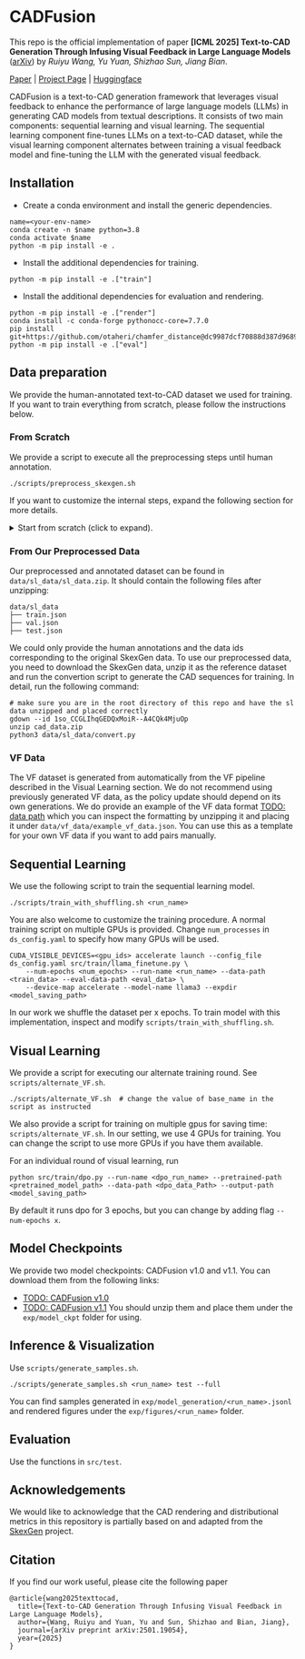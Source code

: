 # CADFusion


This repo is the official implementation of paper **[ICML 2025] Text-to-CAD Generation Through Infusing Visual Feedback in Large Language Models** ([arXiv](https://arxiv.org/abs/2501.19054)) by *Ruiyu Wang, Yu Yuan, Shizhao Sun, Jiang Bian*.

[Paper](https://arxiv.org/abs/2501.19054) | [Project Page](https://cadfusion-text2cad.github.io/) | [Huggingface](https://huggingface.co/papers/2501.19054)

CADFusion is a text-to-CAD generation framework that leverages visual feedback to enhance the performance of large language models (LLMs) in generating CAD models from textual descriptions. It consists of two main components: sequential learning and visual learning. The sequential learning component fine-tunes LLMs on a text-to-CAD dataset, while the visual learning component alternates between training a visual feedback model and fine-tuning the LLM with the generated visual feedback.

## Installation

- Create a conda environment and install the generic dependencies.

```
name=<your-env-name>
conda create -n $name python=3.8
conda activate $name
python -m pip install -e .
```

- Install the additional dependencies for training.

```
python -m pip install -e .["train"]
```

- Install the additional dependencies for evaluation and rendering.

```
python -m pip install -e .["render"]
conda install -c conda-forge pythonocc-core=7.7.0
pip install git+https://github.com/otaheri/chamfer_distance@dc9987dcf70888d387d96893ba1fb9ba9a333992
python -m pip install -e .["eval"]
```

## Data preparation
We provide the human-annotated text-to-CAD dataset we used for training. If you want to train everything from scratch, please follow the instructions below.

### From Scratch
We provide a script to execute all the preprocessing steps until human annotation. 
```
./scripts/preprocess_skexgen.sh
```
If you want to customize the internal steps, expand the following section for more details.
<details>
<summary>Start from scratch (click to expand).</summary>

1. Download the [SkexGen](https://github.com/samxuxiang/SkexGen) data by: [Google Drive link](https://drive.google.com/file/d/1so_CCGLIhqGEDQxMoiR--A4CQk4MjuOp/view).

```
gdown --id 1so_CCGLIhqGEDQxMoiR--A4CQk4MjuOp
unzip cad_data.zip
```

2. Convert the SkexGen data into sequences. Note that `train_deduplicate_s.pkl`, `val.pkl` and `test.pkl` should be converted separately.
```
python3 src/data_preprocessing/convert.py --in_path <skexgen_path> --out_path <sequence_path>
```

3. Render the sequences into images. *Note that running the last step on linux requires the installation of an x server (e.g. `xvfb`). See [this discussion.](https://github.com/tpaviot/pythonocc-core/issues/1302#issuecomment-2053526444)*
```
python3 src/rendering_utils/parser.py --in-path <sequence_path> --out-path <visual_object_folder>
timeout 180 python3 src/rendering_utils/parser_visual.py --data_folder <visual_object_folder>
python3 src/rendering_utils/img_renderer.py --input_dir <visual_object_folder> --output_dir <image_folder>
```

4. Annotate these data with LLM captioning.
```
# Generic:
python3 src/data_preprocessing/captioning.py --image-folder-path <image_folder> --out-path <sl_data_path>

```
* We use openai and azure system for LLM calling. You are welcome to use your own LLMs and prompts by changing `line 21, 22` of `src/data_preprocessing/captioning.py` with your own client definition and function calls.
</details>

### From Our Preprocessed Data
Our preprocessed and annotated dataset can be found in `data/sl_data/sl_data.zip`. It should contain the following files after unzipping:
```
data/sl_data
├── train.json
├── val.json
├── test.json
```
We could only provide the human annotations and the data ids corresponding to the original SkexGen data. To use our preprocessed data, you need to download the SkexGen data, unzip it as the reference dataset and run the convertion script to generate the CAD sequences for training. In detail, run the following command:
```
# make sure you are in the root directory of this repo and have the sl data unzipped and placed correctly
gdown --id 1so_CCGLIhqGEDQxMoiR--A4CQk4MjuOp 
unzip cad_data.zip
python3 data/sl_data/convert.py
```

### VF Data
The VF dataset is generated from automatically from the VF pipeline described in the Visual Learning section. We do not recommend using previously generated VF data, as the policy update should depend on its own generations. We do provide an example of the VF data format [TODO: data path](todo) which you can inspect the formatting by unzipping it and placing it under `data/vf_data/example_vf_data.json`. You can use this as a template for your own VF data if you want to add pairs manually.

## Sequential Learning
We use the following script to train the sequential learning model.
```
./scripts/train_with_shuffling.sh <run_name>
```

You are also welcome to customize the training procedure. A normal training script on multiple GPUs is provided. Change `num_processes` in `ds_config.yaml` to specify how many GPUs will be used.
```
CUDA_VISIBLE_DEVICES=<gpu_ids> accelerate launch --config_file ds_config.yaml src/train/llama_finetune.py \
    --num-epochs <num_epochs> --run-name <run_name> --data-path <train_data> --eval-data-path <eval_data> \
    --device-map accelerate --model-name llama3 --expdir <model_saving_path>
```

In our work we shuffle the dataset per x epochs. To train model with this implementation, inspect and modify `scripts/train_with_shuffling.sh`.

## Visual Learning
We provide a script for executing our alternate training round. See `scripts/alternate_VF.sh`.
```
./scripts/alternate_VF.sh  # change the value of base_name in the script as instructed
```
We also provide a script for training on multiple gpus for saving time: `scripts/alternate_VF.sh`. In our setting, we use 4 GPUs for training. You can change the script to use more GPUs if you have them available.

For an individual round of visual learning, run
```
python src/train/dpo.py --run-name <dpo_run_name> --pretrained-path <pretrained_model_path> --data-path <dpo_data_Path> --output-path <model_saving_path>
```
By default it runs dpo for 3 epochs, but you can change by adding flag `--num-epochs x`.


## Model Checkpoints
We provide two model checkpoints: CADFusion v1.0 and v1.1. You can download them from the following links:
- [TODO: CADFusion v1.0](TODO)
- [TODO: CADFusion v1.1](TODO)
You should unzip them and place them under the `exp/model_ckpt` folder for using.

## Inference & Visualization
Use `scripts/generate_samples.sh`.
```
./scripts/generate_samples.sh <run_name> test --full
```
You can find samples generated in `exp/model_generation/<run_name>.jsonl` and rendered figures under the `exp/figures/<run_name>` folder.

## Evaluation
Use the functions in `src/test`.

## Acknowledgements
We would like to acknowledge that the CAD rendering and distributional metrics in this repository is partially based on and adapted from the [SkexGen](https://github.com/samxuxiang/SkexGen) project.

## Citation
If you find our work useful, please cite the following paper
```
@article{wang2025texttocad,
  title={Text-to-CAD Generation Through Infusing Visual Feedback in Large Language Models},
  author={Wang, Ruiyu and Yuan, Yu and Sun, Shizhao and Bian, Jiang},
  journal={arXiv preprint arXiv:2501.19054},
  year={2025}
}
```
<!-- @inproceedings{wang2025texttocad, 
title     = {Text-to-CAD Generation Through Infusing Visual Feedback in Large Language Models},
author    = {Wang, Ruiyu and Yuan, Yu and Sun, Shizhao and Bian, Jiang},
booktitle = {International Conference on Machine Learning},
pages={??},
year={2025},
organization={PMLR}
} -->